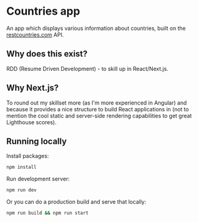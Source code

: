 # Countries app

An app which displays various information about countries, built on the [restcountries.com](https://restcountries.com/) API.

## Why does this exist?

RDD (Resume Driven Development) - to skill up in React/Next.js.

## Why Next.js?

To round out my skillset more (as I'm more experienced in Angular) and because it provides a nice structure to build React applications in (not to mention the cool static and server-side rendering capabilities to get great Lighthouse scores).

## Running locally

Install packages:

```sh
npm install
```

Run development server:

```sh
npm run dev
```

Or you can do a production build and serve that locally:

```sh
npm run build && npm run start
```
